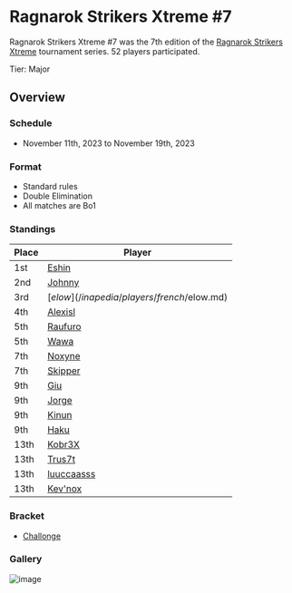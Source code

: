 # Ragnarok Strikers Xtreme #7

Ragnarok Strikers Xtreme #7 was the 7th edition of the [Ragnarok Strikers Xtreme](ragnaxmain.md) tournament series.
52 players participated.

Tier: Major

## Overview

### Schedule
- November 11th, 2023 to November 19th, 2023

### Format
- Standard rules
- Double Elimination
- All matches are Bo1

### Standings

|Place|Player|
|-|-|
|1st|[Eshin](/inapedia/players/japanese/eshin.md)|
|2nd|[Johnny](/inapedia/players/spanish/johnny.md)|
|3rd|[$elow](/inapedia/players/french/$elow.md)|
|4th|[Alexisl](/inapedia/players/french/alexisl.md)|
|5th|[Raufuro](/inapedia/players/japanese/raufuro.md)|
|5th|[Wawa](/inapedia/players/luxembourger/wawa.md)|
|7th|[Noxyne](/inapedia/players/french/noxyne.md)|
|7th|[Skipper](/inapedia/players/austrian/skipper.md)|
|9th|[Giu](/inapedia/players/italian/giu.md)|
|9th|[Jorge](/inapedia/players/spanish/jorge.md)|
|9th|[Kinun](/inapedia/players/belgian/kinun.md)|
|9th|[Haku](/inapedia/players/german/haku.md)|
|13th|[Kobr3X](/inapedia/players/polish/kobr3x.md)|
|13th|[Trus7t](/inapedia/players/italian/trus7t.md)|
|13th|[luuccaasss](/inapedia/players/spanish/lucas.md)|
|13th|[Kev'nox](/inapedia/players/french/kevnox.md)|

### Bracket
- [Challonge](https://challonge.com/m1q1oia7)

### Gallery

![image](https://github.com/inabikarilibrary/inalib/assets/110833255/d6c9c324-4727-4405-a31a-9c1868bf251e)
